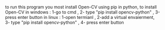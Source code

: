 to run this program you most install Open-CV using pip in python, to install Open-CV in windows : 1-go to cmd , 2- type "pip install opencv-python" , 3-press enter button
in linux : 1-open termianl , 2-add a virtual envaierment, 3- type "pip install opencv-python" , 4- press enter button
